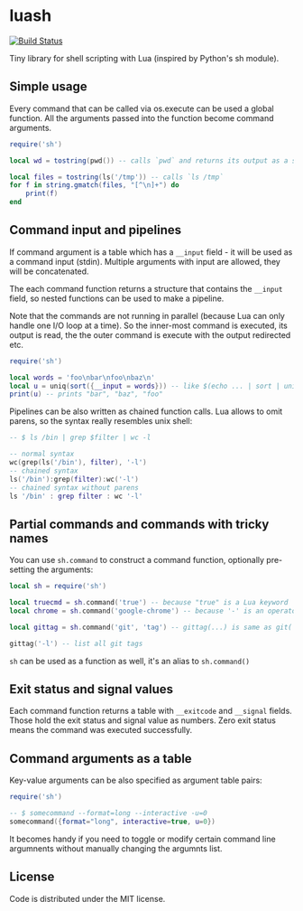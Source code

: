 # luash

[![Build Status](https://travis-ci.org/zserge/luash.svg)](https://travis-ci.org/zserge/luash)

Tiny library for shell scripting with Lua (inspired by Python's sh module).

## Simple usage

Every command that can be called via os.execute can be used a global function.
All the arguments passed into the function become command arguments.

``` lua
require('sh')

local wd = tostring(pwd()) -- calls `pwd` and returns its output as a string

local files = tostring(ls('/tmp')) -- calls `ls /tmp`
for f in string.gmatch(files, "[^\n]+") do
	print(f)
end
```

## Command input and pipelines

If command argument is a table which has a `__input` field - it will be used as
a command input (stdin). Multiple arguments with input are allowed, they will
be concatenated.

The each command function returns a structure that contains the `__input`
field, so nested functions can be used to make a pipeline.

Note that the commands are not running in parallel (because Lua can only handle
one I/O loop at a time). So the inner-most command is executed, its output is
read, the the outer command is execute with the output redirected etc.

``` lua
require('sh')

local words = 'foo\nbar\nfoo\nbaz\n'
local u = uniq(sort({__input = words})) -- like $(echo ... | sort | uniq)
print(u) -- prints "bar", "baz", "foo"
```

Pipelines can be also written as chained function calls. Lua allows to omit parens, so the syntax really resembles unix shell:

``` lua
-- $ ls /bin | grep $filter | wc -l

-- normal syntax
wc(grep(ls('/bin'), filter), '-l')
-- chained syntax
ls('/bin'):grep(filter):wc('-l')
-- chained syntax without parens
ls '/bin' : grep filter : wc '-l'
```

## Partial commands and commands with tricky names

You can use `sh.command` to construct a command function, optionally
pre-setting the arguments:

``` lua
local sh = require('sh')

local truecmd = sh.command('true') -- because "true" is a Lua keyword
local chrome = sh.command('google-chrome') -- because '-' is an operator

local gittag = sh.command('git', 'tag') -- gittag(...) is same as git('tag', ...)

gittag('-l') -- list all git tags
```

`sh` can be used as a function as well, it's an alias to `sh.command()`

## Exit status and signal values

Each command function returns a table with `__exitcode` and `__signal` fields.
Those hold the exit status and signal value as numbers. Zero exit status means
the command was executed successfully.

## Command arguments as a table

Key-value arguments can be also specified as argument table pairs:

```lua
require('sh')

-- $ somecommand --format=long --interactive -u=0
somecommand({format="long", interactive=true, u=0})
```
It becomes handy if you need to toggle or modify certain command line
argumnents without manually changing the argumnts list.

## License

Code is distributed under the MIT license.
